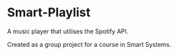 # Smart-Playlist
A music player that utilises the Spotify API.

Created as a group project for a course in Smart Systems. 
